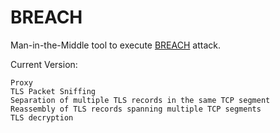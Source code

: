 BREACH
=====================

Man-in-the-Middle tool to execute [BREACH](http://breachattack.com) attack.

Current Version:

	Proxy
	TLS Packet Sniffing
	Separation of multiple TLS records in the same TCP segment
	Reassembly of TLS records spanning multiple TCP segments
	TLS decryption
